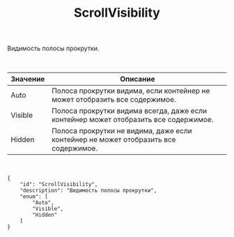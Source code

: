 ﻿---
layout: default
title: ScrollVisibility
position: 
categories: 
tags: 
---

Видимость полосы прокрутки.

 

|Значение|Описание|
|--------|--------|
|Auto|Полоса прокрутки видима, если контейнер не может отобразить все содержимое.|
|Visible|Полоса прокрутки видима всегда, даже если контейнер может отобразить все содержимое.|
|Hidden|Полоса прокрутки не видима, даже если контейнер не может отобразить все содержимое.|

    

```
{
	"id": "ScrollVisibility",
	"description": "Видимость полосы прокрутки",
	"enum": [
		"Auto",
		"Visible",
		"Hidden"
	]
}
```

 

 

